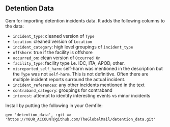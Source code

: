 Detention Data
---------------

Gem for importing detention incidents data. It adds the following columns to
the data:

* `incident_type`: cleaned version of `Type`
* `location`: cleaned version of `Location`
* `incident_category`: high level groupings of `incident_type`
* `offshore`: true if the facility is offshore
* `occurred_on`: clean version of `Occurred On`
* `facility_type`: facility type i.e. IDC, ITA, APOD, other.
* `misreported_self_harm`: self-harm was mentioned in the description but the
  `Type` was not `self-harm`. This is not definitive. Often there are multiple
  incident reports surround the actual incident.
* `incident_references`: any other incidents mentioned in the text
* `contraband_category`: groupings for contraband
* `interest`: attempt to identify interesting events vs minor incidents

Install by putting the following in your Gemfile:

`gem 'detention_data', :git => 'https://YOUR_ACCOUNT@github.com/TheGlobalMail/detention_data.git'`
